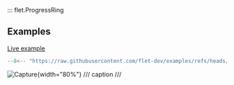 ::: flet.ProgressRing

## Examples

[Live example](https://flet-controls-gallery.fly.dev/displays/progressring)

```python
--8<-- "https://raw.githubusercontent.com/flet-dev/examples/refs/heads/v1-docs/python/controls/"
```

![Capture](){width="80%"}
/// caption
///

